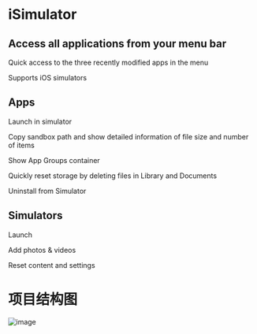 # iSimulator #

## Access all applications from your menu bar ##

Quick access to the three recently modified apps in the menu

Supports iOS simulators

## Apps ##

Launch in simulator

Copy sandbox path and show detailed information of file size and number of items

Show App Groups container

Quickly reset storage by deleting files in Library and Documents

Uninstall from Simulator

## Simulators ##

Launch

Add photos & videos

Reset content and settings

# 项目结构图
![image](https://github.com/lincf0912/iSimulator/raw/master/screenshots/iSimulatorStructureDiagram.png)
